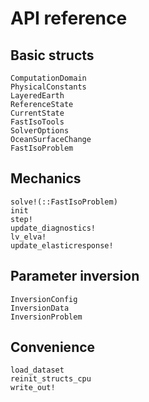# API reference

## Basic structs

```@docs
ComputationDomain
PhysicalConstants
LayeredEarth
ReferenceState
CurrentState
FastIsoTools
SolverOptions
OceanSurfaceChange
FastIsoProblem
```

## Mechanics

```@docs
solve!(::FastIsoProblem)
init
step!
update_diagnostics!
lv_elva!
update_elasticresponse!
```

## Parameter inversion

```@docs
InversionConfig
InversionData
InversionProblem
```

## Convenience

```@docs
load_dataset
reinit_structs_cpu
write_out!
```